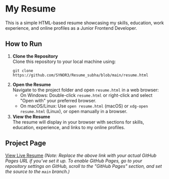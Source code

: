 # My Resume

This is a simple HTML-based resume showcasing my skills, education, work experience, and online profiles as a Junior Frontend Developer.

## How to Run
1. **Clone the Repository**  
   Clone this repository to your local machine using:  
   ```
   git clone https://github.com/SYNOR3/Resume_subha/blob/main/resume.html
   ```
2. **Open the Resume**  
   Navigate to the project folder and open `resume.html` in a web browser:  
   - On Windows: Double-click `resume.html` or right-click and select "Open with" your preferred browser.  
   - On macOS/Linux: Use `open resume.html` (macOS) or `xdg-open resume.html` (Linux), or open manually in a browser.
3. **View the Resume**  
   The resume will display in your browser with sections for skills, education, experience, and links to my online profiles.

## Project Page
[View Live Resume](https://github.com/SYNOR3/Resume_subha/blob/main/resume.html)
*(Note: Replace the above link with your actual GitHub Pages URL if you’ve set it up. To enable GitHub Pages, go to your repository settings on GitHub, scroll to the "GitHub Pages" section, and set the source to the `main` branch.)*
